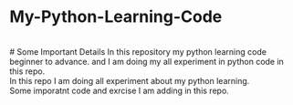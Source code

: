 # My-Python-Learning-Code
<br>
# Some Important Details
In this repository my python learning code beginner to advance.
and I am doing my all experiment in python code in this repo.
<br>
In this repo I am doing all experiment about my python learning.
<br>
Some imporatnt code and exrcise I am adding in this repo.